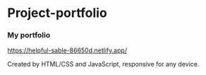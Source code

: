 # Project-portfolio

### My portfolio

https://helpful-sable-86650d.netlify.app/

Created by HTML/CSS and JavaScript, responsive for any device.
